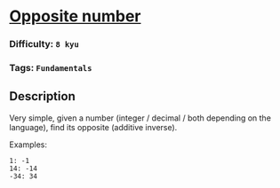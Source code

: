 # [Opposite number](https://www.codewars.com/kata/56dec885c54a926dcd001095)

### Difficulty: `8 kyu`

### Tags: `Fundamentals`

## Description

Very simple, given a number (integer / decimal / both depending on the language), find its opposite (additive inverse).

Examples:

```
1: -1
14: -14
-34: 34
```